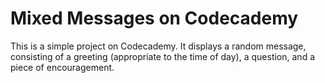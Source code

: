 # Mixed Messages on Codecademy

This is a simple project on Codecademy. It displays a random message, consisting of a greeting (appropriate to the time of day), a question, and a piece of encouragement.